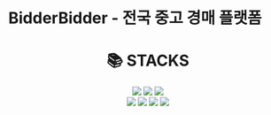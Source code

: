 # BidderBidder - 전국 중고 경매 플랫폼

<div align=center><h1>📚 STACKS</h1></div>
<div align=center>
  <img src="https://img.shields.io/badge/Kotlin-7F52FF?style=for-the-badge&logo=Kotlin&logoColor=white">
  <img src="https://img.shields.io/badge/Android%20Studio-3DDC84?style=for-the-badge&logo=Android%20Studio&logoColor=white">
  <img src="https://img.shields.io/badge/Jetpack%20Compose-4285F4?style=for-the-badge&logo=Jetpack%20Compose&logoColor=white">
  <br>
  <img src="https://img.shields.io/badge/GitHub-181717?style=for-the-badge&logo=GitHub&logoColor=white">
  <img src="https://img.shields.io/badge/Git-F05032?style=for-the-badge&logo=Git&logoColor=white">
  <img src="https://img.shields.io/badge/Jira%20Software-0052CC?style=for-the-badge&logo=Jira%20Software&logoColor=white">
  <img src="https://img.shields.io/badge/Confluence-172B4D?style=for-the-badge&logo=Confluence&logoColor=white">
</div>
